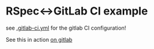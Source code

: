 # RSpec<->GitLab CI example

see [.gitlab-ci.yml](.gitlab-ci.yml) for the gitlab CI configuration!

See this in action [on gitlab](https://gitlab.com/captain-examples/rspec)

